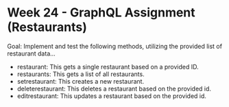# Week 24 - GraphQL Assignment (Restaurants) 
Goal: Implement and test the following methods, utilizing the provided list of restaurant data...

- restaurant: This gets a single restaurant based on a provided ID. 
- restaurants: This gets a list of all restaurants. 
- setrestaurant: This creates a new restaurant. 
- deleterestaurant: This deletes a restaurant based on the provided id.
- editrestaurant: This updates a restaurant based on the provided id.
